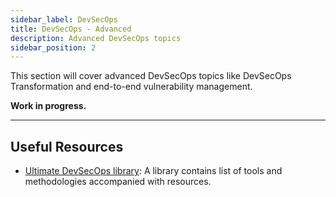 ```yaml
---
sidebar_label: DevSecOps
title: DevSecOps - Advanced
description: Advanced DevSecOps topics
sidebar_position: 2
---
```


This section will cover advanced DevSecOps topics like DevSecOps Transformation and end-to-end vulnerability management.

**Work in progress.**

---

## Useful Resources

- [Ultimate DevSecOps library](https://github.com/sottlmarek/DevSecOps): A library contains list of tools and methodologies accompanied with resources.
